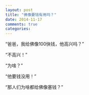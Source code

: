 ```yaml
---
layout: post
title: "佛像要钱有用吗？"
date: 2014-11-17
comments: true
categories: 
---
```


“爸爸，我给佛像100快钱，他高兴吗？”

“不高兴！”

“为啥？”

“他要钱没用！”

“那人们为啥都给佛像塞钱？”
